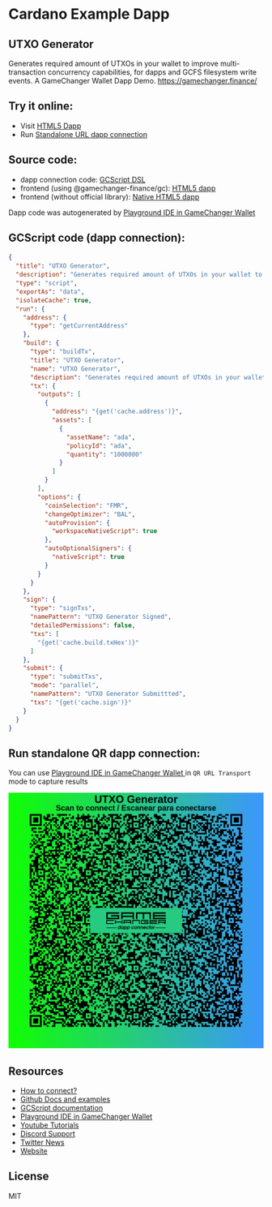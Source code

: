 
# Cardano Example Dapp

## **UTXO Generator**

Generates required amount of UTXOs in your wallet to improve multi-transaction concurrency capabilities, for dapps and GCFS filesystem write events. A GameChanger Wallet Dapp Demo. https://gamechanger.finance/


## Try it online: 

-  Visit [HTML5 Dapp](https://gamechangerfinance.github.io/gamechanger.wallet/examples/UTXO%20Generator.html)
-  Run [Standalone URL dapp connection](https://beta-wallet.gamechanger.finance/api/2/run/1-H4sIAAAAAAAAA7VSTW8TMRD9KyNfClJI4NpbSNWCBG1FikBCPUztSWLVa2894zYhyn9n7F1Qqgpxwpddj9943of3RrwEMqfm6833K7igSBklZTMxjthm34tPUY_HE2LI9FB8JgfYpRIF0gpqL4OPsEslwxOGQAKSwHd9To8EXQni30jGyGjrhWBTtCVninYHFnu888GLJ57AKmVw2PcMGB1cLM6XsPKBeMdCHTxlLwT0SFF4CnO4wI4WG4xryvBtmHumzXBGXZrCRqTn09lsrSg7oKYrHzFamqlC2fVV-SBT97TtU5Y5a82hoFY8p6CiF2g3ipRcaGJyUT_2Bp3LxFx_x3vWJIumSebj2WFi7ooP7gjU9jfbOv1vxkdl-58CWZWgZgb9SskEgnzPlcq2MkxF-iKq6MeROrNXWa9ObHVgOlZPXh-0CZnpN7r-Xg600VXj-hS83X10fwoPBaMq3mnh3du2zOH2cDsxqQlqPtrk45IC2VHi-ecv2jkEd6Wwzv-krPX38091fpF0rc_Lc0PvzVPK99yjpUsU_0jLIdaW2mGAX7VZGJZ-rea1mfElVtfEsEKOYqvbmy2P6VyjCOX4IiRoF7uWlaC-WndNufPMg8IVBqbqdnXtmbHtVUxl-4G21dzbSqDcdV6OKbTCQKJLrpZ6zDXa8E9arVUPnRnHP5texdWxKvwXLrW8ExAEAAA)

## Source code:

- dapp connection code: [GCScript DSL](UTXO%20Generator.gcscript)
- frontend (using @gamechanger-finance/gc): [HTML5 dapp](UTXO%20Generator.html)
- frontend (without official library): [Native HTML5 dapp](UTXO%20Generator_nolib.html)

Dapp code was autogenerated by [Playground IDE in GameChanger Wallet ](https://beta-wallet.gamechanger.finance/playground)

## GCScript code (dapp connection):
```json
{
  "title": "UTXO Generator",
  "description": "Generates required amount of UTXOs in your wallet to improve multi-transaction concurrency capabilities, for dapps and GCFS filesystem write events. A GameChanger Wallet Dapp Demo. https://gamechanger.finance/",
  "type": "script",
  "exportAs": "data",
  "isolateCache": true,
  "run": {
    "address": {
      "type": "getCurrentAddress"
    },
    "build": {
      "type": "buildTx",
      "title": "UTXO Generator",
      "name": "UTXO Generator",
      "description": "Generates required amount of UTXOs in your wallet to fulfill future tasks",
      "tx": {
        "outputs": [
          {
            "address": "{get('cache.address')}",
            "assets": [
              {
                "assetName": "ada",
                "policyId": "ada",
                "quantity": "1000000"
              }
            ]
          }
        ],
        "options": {
          "coinSelection": "FMR",
          "changeOptimizer": "BAL",
          "autoProvision": {
            "workspaceNativeScript": true
          },
          "autoOptionalSigners": {
            "nativeScript": true
          }
        }
      }
    },
    "sign": {
      "type": "signTxs",
      "namePattern": "UTXO Generator Signed",
      "detailedPermissions": false,
      "txs": [
        "{get('cache.build.txHex')}"
      ]
    },
    "submit": {
      "type": "submitTxs",
      "mode": "parallel",
      "namePattern": "UTXO Generator Submittted",
      "txs": "{get('cache.sign')}"
    }
  }
}
```

## Run standalone QR dapp connection: 

You can use [Playground IDE in GameChanger Wallet ](https://beta-wallet.gamechanger.finance/playground) in `QR URL Transport` mode to capture results

[![This GCScript/URL is too large! make it shorter uploading parts to GCFS. Unable to generate QR code](UTXO%20Generator.png)](https://gamechangerfinance.github.io/gamechanger.wallet/examples/UTXO%20Generator.png)

## Resources
- [How to connect?](https://www.npmjs.com/package/@gamechanger-finance/gc)
- [Github Docs and examples](https://github.com/GameChangerFinance/gamechanger.wallet/)
- [GCScript documentation](https://beta-wallet.gamechanger.finance/doc/api/v2/api.html)
- [Playground IDE in GameChanger Wallet ](https://beta-wallet.gamechanger.finance/playground)
- [Youtube Tutorials](https://www.youtube.com/@gamechanger.finance)
- [Discord Support](https://discord.gg/vpbfyRaDKG)
- [Twitter News](https://twitter.com/GameChangerOk)
- [Website](https://gamechanger.finance)

## License
MIT 
    
